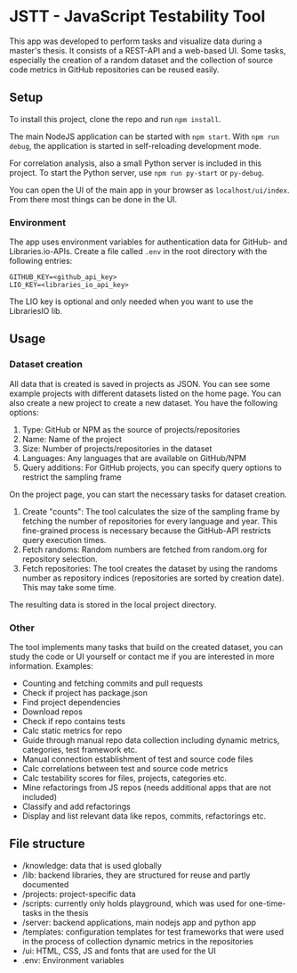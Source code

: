 # JSTT - JavaScript Testability Tool
This app was developed to perform tasks and visualize data during a master's thesis. It consists of a REST-API and a web-based UI. Some tasks, especially the creation of a random dataset and the collection of source code metrics in GitHub repositories can be reused easily.

## Setup
To install this project, clone the repo and run `npm install`.

The main NodeJS application can be started with `npm start`. With `npm run debug`, the application is started in self-reloading development mode.

For correlation analysis, also a small Python server is included in this project. To start the Python server, use `npm run py-start` or `py-debug`.

You can open the UI of the main app in your browser as `localhost/ui/index`. From there most things can be done in the UI.

### Environment
The app uses environment variables for authentication data for GitHub- and Libraries.io-APIs. Create a file called `.env` in the root directory with the following entries:
```
GITHUB_KEY=<github_api_key>
LIO_KEY=<libraries_io_api_key>
```
The LIO key is optional and only needed when you want to use the LibrariesIO lib.

## Usage

### Dataset creation

All data that is created is saved in projects as JSON. You can see some example projects with different datasets listed on the home page. You can also create a new project to create a new dataset. You have the following options:
1. Type: GitHub or NPM as the source of projects/repositories
2. Name: Name of the project
3. Size: Number of projects/repositories in the dataset
4. Languages: Any languages that are available on GitHub/NPM
5. Query additions: For GitHub projects, you can specify query options to restrict the sampling frame

On the project page, you can start the necessary tasks for dataset creation.
1. Create "counts": The tool calculates the size of the sampling frame by fetching the number of repositories for every language and year. This fine-grained process is necessary because the GitHub-API restricts query execution times.
2. Fetch randoms: Random numbers are fetched from random.org for repository selection.
3. Fetch repositories: The tool creates the dataset by using the randoms number as repository indices (repositories are sorted by creation date). This may take some time.

The resulting data is stored in the local project directory.

### Other

The tool implements many tasks that build on the created dataset, you can study the code or UI yourself or contact me if you are interested in more information.
Examples:
- Counting and fetching commits and pull requests
- Check if project has package.json
- Find project dependencies
- Download repos
- Check if repo contains tests
- Calc static metrics for repo
- Guide through manual repo data collection including dynamic metrics, categories, test framework etc.
- Manual connection establishment of test and source code files
- Calc correlations between test and source code metrics
- Calc testability scores for files, projects, categories etc.
- Mine refactorings from JS repos (needs additional apps that are not included)
- Classify and add refactorings
- Display and list relevant data like repos, commits, refactorings etc.

## File structure
- /knowledge: data that is used globally
- /lib: backend libraries, they are structured for reuse and partly documented
- /projects: project-specific data
- /scripts: currently only holds playground, which was used for one-time-tasks in the thesis
- /server: backend applications, main nodejs app and python app
- /templates: configuration templates for test frameworks that were used in the process of collection dynamic metrics in the repositories
- /ui: HTML, CSS, JS and fonts that are used for the UI
- .env: Environment variables